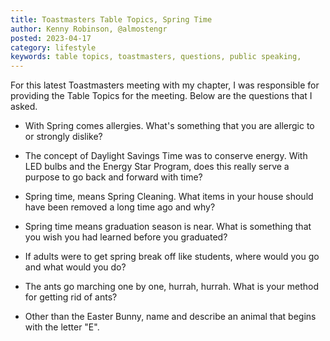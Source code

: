 ```yaml
---
title: Toastmasters Table Topics, Spring Time
author: Kenny Robinson, @almostengr
posted: 2023-04-17
category: lifestyle
keywords: table topics, toastmasters, questions, public speaking, 
---
```


For this latest Toastmasters meeting with my chapter, I was responsible for providing the Table 
Topics for the meeting. Below are the questions that I asked. 

* With Spring comes allergies. What's something that you are allergic to or strongly dislike?
* The concept of Daylight Savings Time was to conserve energy. With LED bulbs and the Energy Star Program, does this really serve a purpose to go back and forward with time? 
* Spring time, means Spring Cleaning. What items in your house should have been removed a long time ago and why?
* Spring time means graduation season is near. What is something that you wish you had learned before you graduated?
* If adults were to get spring break off like students, where would you go and what would you do?
* The ants go marching one by one, hurrah, hurrah. What is your method for getting rid of ants?

* Other than the Easter Bunny, name and describe an animal that begins with the letter "E".
